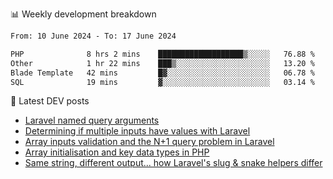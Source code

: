 📊 Weekly development breakdown
<!--START_SECTION:waka-->

```txt
From: 10 June 2024 - To: 17 June 2024

PHP              8 hrs 2 mins    ███████████████████▒░░░░░   76.88 %
Other            1 hr 22 mins    ███▒░░░░░░░░░░░░░░░░░░░░░   13.20 %
Blade Template   42 mins         █▓░░░░░░░░░░░░░░░░░░░░░░░   06.78 %
SQL              19 mins         ▓░░░░░░░░░░░░░░░░░░░░░░░░   03.14 %
```

<!--END_SECTION:waka-->

📕 Latest DEV posts
<!-- BLOG-POST-LIST:START -->
- [Laravel named query arguments](https://dev.to/michaelvickersuk/laravel-named-query-arguments-28kd)
- [Determining if multiple inputs have values with Laravel](https://dev.to/michaelvickersuk/determining-if-multiple-inputs-have-values-with-laravel-km6)
- [Array inputs validation and the N+1 query problem in Laravel](https://dev.to/michaelvickersuk/array-inputs-validation-and-the-n1-query-problem-in-laravel-2agb)
- [Array initialisation and key data types in PHP](https://dev.to/michaelvickersuk/array-initialisation-and-key-data-types-in-php-1e5b)
- [Same string, different output... how Laravel&#39;s slug &amp; snake helpers differ](https://dev.to/michaelvickersuk/same-string-different-output-how-laravels-slug-snake-helpers-differ-1ccj)
<!-- BLOG-POST-LIST:END -->
